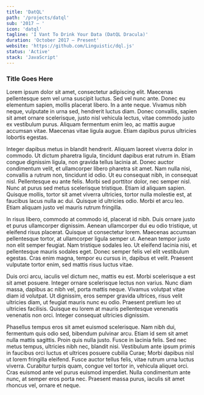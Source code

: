 ```yaml
---
title: 'DatQL'
path: '/projects/datql'
sub: '2017 – '
icon: 'datql'
tagline: 'I Vant To Drink Your Data (DatQL Dracula)'
duration: 'October 2017 – Present'
website: 'https://github.com/Linguistic/dql.js'
status: 'Active'
stack: 'JavaScript'
---
```


### Title Goes Here

Lorem ipsum dolor sit amet, consectetur adipiscing elit. Maecenas pellentesque sem vel urna suscipit luctus. Sed vel nunc ante. Donec eu elementum sapien, mollis placerat libero. In a ante neque. Vivamus nibh neque, vulputate in urna sed, hendrerit luctus diam. Donec convallis, sapien sit amet ornare scelerisque, justo nisl vehicula lectus, vitae commodo justo ex vestibulum purus. Aliquam fermentum enim leo, ac mattis augue accumsan vitae. Maecenas vitae ligula augue. Etiam dapibus purus ultricies lobortis egestas.

Integer dapibus metus in blandit hendrerit. Aliquam laoreet viverra dolor in commodo. Ut dictum pharetra ligula, tincidunt dapibus erat rutrum in. Etiam congue dignissim ligula, non gravida tellus lacinia at. Donec auctor condimentum velit, et ullamcorper libero pharetra sit amet. Nam nulla nisi, convallis a rutrum non, tincidunt id odio. Ut eu consequat nibh, in consequat nisl. Pellentesque eu ante felis. Morbi sed porttitor dolor, nec semper nisl. Nunc at purus sed metus scelerisque tristique. Etiam id aliquam sapien. Quisque mollis, tortor sit amet viverra ultricies, tortor nulla molestie est, at faucibus lacus nulla ac dui. Quisque id ultricies odio. Morbi et arcu leo. Etiam aliquam justo vel mauris rutrum fringilla.

In risus libero, commodo at commodo id, placerat id nibh. Duis ornare justo et purus ullamcorper dignissim. Aenean ullamcorper dui eu odio tristique, ut eleifend risus placerat. Quisque ut consectetur lorem. Maecenas accumsan pellentesque tortor, at ullamcorper ligula semper ut. Aenean tempor justo non elit semper feugiat. Nam tristique sodales leo. Ut eleifend lacinia nisi, et pellentesque mauris sodales eget. Donec semper felis vel elit vestibulum egestas. Cras enim magna, tempor eu cursus in, dapibus et velit. Praesent vulputate tortor enim, sed mattis risus luctus vitae.

Duis orci arcu, iaculis vel dictum nec, mattis eu est. Morbi scelerisque a est sit amet posuere. Integer ornare scelerisque lectus non varius. Nunc diam massa, dapibus ac nibh vel, porta mattis neque. Vivamus volutpat vitae diam id volutpat. Ut dignissim, eros semper gravida ultrices, risus velit ultricies diam, ut feugiat mauris nunc eu odio. Praesent pretium leo ut ultricies facilisis. Quisque eu lorem at mauris pellentesque venenatis venenatis non orci. Integer consequat ultricies dignissim.

Phasellus tempus eros sit amet euismod scelerisque. Nam nibh dui, fermentum quis odio sed, bibendum pulvinar arcu. Etiam id sem sit amet nulla mattis sagittis. Proin quis nulla justo. Fusce in lacinia felis. Sed nec metus tempus, ultricies nibh nec, blandit nisi. Vestibulum ante ipsum primis in faucibus orci luctus et ultrices posuere cubilia Curae; Morbi dapibus nisl ut lorem fringilla eleifend. Fusce auctor tellus felis, vitae rutrum urna luctus viverra. Curabitur turpis quam, congue vel tortor in, vehicula aliquet orci. Cras euismod ante vel purus euismod imperdiet. Nulla condimentum ante nunc, at semper eros porta nec. Praesent massa purus, iaculis sit amet rhoncus vel, ornare et neque.
